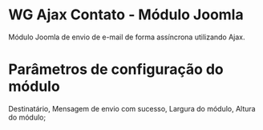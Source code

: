 # WG Ajax Contato - Módulo Joomla
Módulo Joomla de envio de e-mail de forma assíncrona utilizando Ajax.

# Parâmetros de configuração do módulo
Destinatário, Mensagem de envio com sucesso, Largura do módulo, Altura do módulo;
